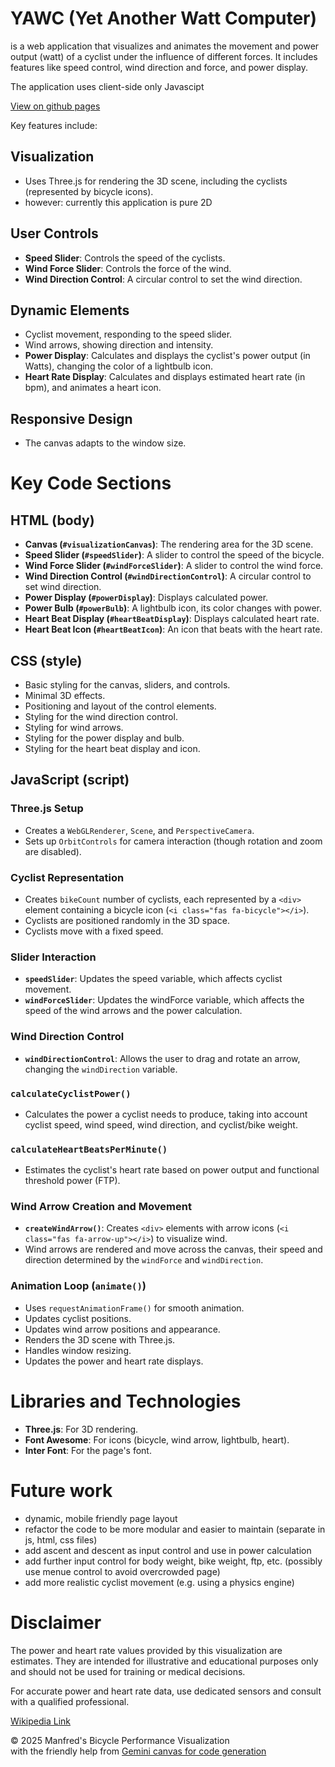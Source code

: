# YAWC (Yet Another Watt Computer) 
is a web application that visualizes and animates the movement and power output (watt) of a cyclist under the influence of different forces. It includes features like speed control, wind direction and force, and power display.

The application uses client-side only Javascipt

[View on github pages](https://manfredatgit.github.io/CyclingPowerCalculator/)

Key features include:

## Visualization
- Uses Three.js for rendering the 3D scene, including the cyclists (represented by bicycle icons).
- however: currently this application is pure 2D

## User Controls
- **Speed Slider**: Controls the speed of the cyclists.
- **Wind Force Slider**: Controls the force of the wind.
- **Wind Direction Control**: A circular control to set the wind direction.

## Dynamic Elements
- Cyclist movement, responding to the speed slider.
- Wind arrows, showing direction and intensity.
- **Power Display**: Calculates and displays the cyclist's power output (in Watts), changing the color of a lightbulb icon.
- **Heart Rate Display**: Calculates and displays estimated heart rate (in bpm), and animates a heart icon.

## Responsive Design
- The canvas adapts to the window size.

# Key Code Sections

## HTML (body)
- **Canvas (`#visualizationCanvas`)**: The rendering area for the 3D scene.
- **Speed Slider (`#speedSlider`)**: A slider to control the speed of the bicycle.
- **Wind Force Slider (`#windForceSlider`)**: A slider to control the wind force.
- **Wind Direction Control (`#windDirectionControl`)**: A circular control to set wind direction.
- **Power Display (`#powerDisplay`)**: Displays calculated power.
- **Power Bulb (`#powerBulb`)**: A lightbulb icon, its color changes with power.
- **Heart Beat Display (`#heartBeatDisplay`)**: Displays calculated heart rate.
- **Heart Beat Icon (`#heartBeatIcon`)**: An icon that beats with the heart rate.

## CSS (style)
- Basic styling for the canvas, sliders, and controls.
- Minimal 3D effects.
- Positioning and layout of the control elements.
- Styling for the wind direction control.
- Styling for wind arrows.
- Styling for the power display and bulb.
- Styling for the heart beat display and icon.

## JavaScript (script)

### Three.js Setup
- Creates a `WebGLRenderer`, `Scene`, and `PerspectiveCamera`.
- Sets up `OrbitControls` for camera interaction (though rotation and zoom are disabled).

### Cyclist Representation
- Creates `bikeCount` number of cyclists, each represented by a `<div>` element containing a bicycle icon (`<i class="fas fa-bicycle"></i>`).
- Cyclists are positioned randomly in the 3D space.
- Cyclists move with a fixed speed.

### Slider Interaction
- **`speedSlider`**: Updates the speed variable, which affects cyclist movement.
- **`windForceSlider`**: Updates the windForce variable, which affects the speed of the wind arrows and the power calculation.

### Wind Direction Control
- **`windDirectionControl`**: Allows the user to drag and rotate an arrow, changing the `windDirection` variable.

### `calculateCyclistPower()`
- Calculates the power a cyclist needs to produce, taking into account cyclist speed, wind speed, wind direction, and cyclist/bike weight.

### `calculateHeartBeatsPerMinute()`
- Estimates the cyclist's heart rate based on power output and functional threshold power (FTP).

### Wind Arrow Creation and Movement
- **`createWindArrow()`**: Creates `<div>` elements with arrow icons (`<i class="fas fa-arrow-up"></i>`) to visualize wind.
- Wind arrows are rendered and move across the canvas, their speed and direction determined by the `windForce` and `windDirection`.

### Animation Loop (`animate()`)
- Uses `requestAnimationFrame()` for smooth animation.
- Updates cyclist positions.
- Updates wind arrow positions and appearance.
- Renders the 3D scene with Three.js.
- Handles window resizing.
- Updates the power and heart rate displays.

# Libraries and Technologies
- **Three.js**: For 3D rendering.
- **Font Awesome**: For icons (bicycle, wind arrow, lightbulb, heart).
- **Inter Font**: For the page's font.

# Future work
- dynamic, mobile friendly page layout
- refactor the code to be more modular and easier to maintain (separate in js, html, css files)
- add ascent and descent as input control and use in power calculation
- add further input control for body weight, bike weight, ftp, etc. (possibly use menue control to avoid overcrowded page)
- add more realistic cyclist movement (e.g. using a physics engine)


# Disclaimer

The power and heart rate values provided by this visualization are estimates.  They are intended for illustrative and educational purposes only and should not be used for training or medical decisions.

For accurate power and heart rate data, use dedicated sensors and consult with a qualified professional.

[Wikipedia Link](https://en.wikipedia.org/wiki/Bicycle_performance)

© 2025 Manfred's Bicycle Performance Visualization  
with the friendly help from [Gemini canvas for code generation](https://codeassist.google/)

